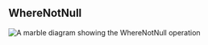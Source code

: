 ## WhereNotNull

<picture>
    <picture>
      <source srcset="where-not-null-dark.svg" media="(prefers-color-scheme: dark)">
      <img src="where-not-null.svg" alt="A marble diagram showing the WhereNotNull operation">
    </picture>
</picture>

